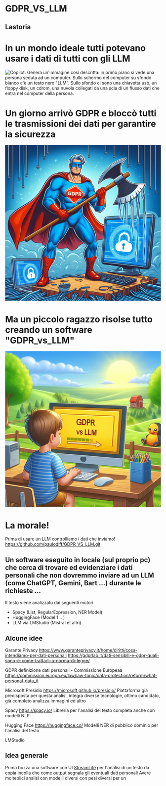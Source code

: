 
# GDPR_VS_LLM

## Lastoria 

# In un mondo ideale tutti potevano usare i dati di tutti con gli LLM

![Copilot: Genera un'immagine così descritta: in primo piano si vede una persona seduta ad un computer. Sullo schermo del computer su sfondo bianco c'è un testo nero "LLM".
Sullo sfondo ci sono una chiavetta usb, un floppy disk, un cdrom, una nuvola collegati da una scia di un flusso dati che entra nel computer della persona.](STORIA_1.png)


# Un giorno arrivò GDPR e bloccò tutti le trasmissioni dei dati per garantire la sicurezza

![Copilot: Genera un'immagine così descritta: in primo piano si vede una persona seduta ad un computer. Sullo sfondo ci sono una chiavetta usb, un floppy disk, un cdrom, una nuvola collegati da una scia di un flusso dati che entra nel computer della persona.](STORIA_2.png)

# Ma un piccolo ragazzo risolse tutto creando un software "GDPR_vs_LLM"


![Copilot:Genera un'immagine così descritta: un super eroe digitale, con una maglietta con un logo rosso con il testo "GDPR" taglia con un'ascia tutti i collegamenti fra una postazione pc ed una nuvola](STORIA_3.png)


# La morale!

Prima di usare un LLM controlliamo i dati che inviamo!
https://github.com/paulodiff/GDPR_VS_LLM.git

## Un software eseguito in locale (sul proprio pc) che cerca di trovare ed evidenziare i dati personali che non dovremmo inviare ad un LLM (come ChatGPT, Gemini, Bart ...) durante le richieste ...

Il testo viene analizzato dai seguenti motori

- Spacy (List, RegularExpression, NER Model)
- HuggingFace (Model 1 .. )
- LLM via LMStudio (Mistral et altri)

## Alcune idee

Garante Privacy
https://www.garanteprivacy.it/home/diritti/cosa-intendiamo-per-dati-personali
https://gdprlab.it/dati-sensibili-e-gdpr-quali-sono-e-come-trattarli-a-norma-di-legge/


GDPR definizione dati personali - Commissione Europeaa
https://commission.europa.eu/law/law-topic/data-protection/reform/what-personal-data_it

Microsoft Presidio https://microsoft.github.io/presidio/
Piattaforma già predisposta per questa analisi, integra diverse tecnologie, ottimo candidato, già completo analizza immagini ed altro

Spacy https://spacy.io/
Libreria per l'analisi del testo completa anche con modelli NLP

Hugging Face https://huggingface.co/
Modelli NER di pubblico dominio per l'analisi del testo

LMStudio


## Idea generale
Prima bozza una software con UI [StreamLite](https://streamlit.io/) per l'analisi di un testo da copia incolla che come output segnala gli eventuali dati personali 
Avere molteplici analisi con modelli diversi con pesi diversi per un

